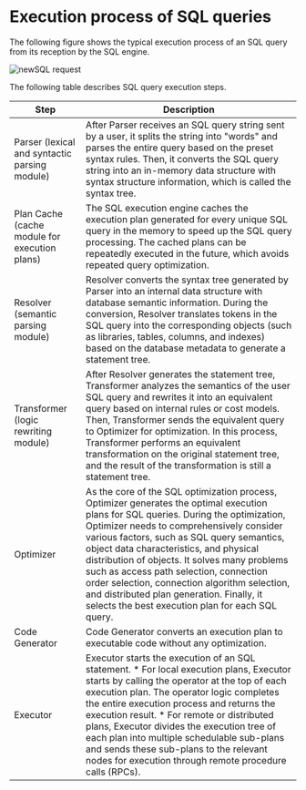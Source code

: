 Execution process of SQL queries 
=====================================================



The following figure shows the typical execution process of an SQL query from its reception by the SQL engine.

![newSQL request](https://help-static-aliyun-doc.aliyuncs.com/assets/img/en-US/0841526261/p261032.png)

The following table describes SQL query execution steps. 


|                   **Step**                    |                                                                                                                                                                                                                                                                                       **Description**                                                                                                                                                                                                                                                                                        |
|-----------------------------------------------|----------------------------------------------------------------------------------------------------------------------------------------------------------------------------------------------------------------------------------------------------------------------------------------------------------------------------------------------------------------------------------------------------------------------------------------------------------------------------------------------------------------------------------------------------------------------------------------------|
| Parser (lexical and syntactic parsing module) | After Parser receives an SQL query string sent by a user, it splits the string into "words" and parses the entire query based on the preset syntax rules. Then, it converts the SQL query string into an in-memory data structure with syntax structure information, which is called the syntax tree.                                                                                                                                                                                                                                                                                        |
| Plan Cache (cache module for execution plans) | The SQL execution engine caches the execution plan generated for every unique SQL query in the memory to speed up the SQL query processing. The cached plans can be repeatedly executed in the future, which avoids repeated query optimization.                                                                                                                                                                                                                                                                                                                                             |
| Resolver (semantic parsing module)            | Resolver converts the syntax tree generated by Parser into an internal data structure with database semantic information. During the conversion, Resolver translates tokens in the SQL query into the corresponding objects (such as libraries, tables, columns, and indexes) based on the database metadata to generate a statement tree.                                                                                                                                                                                                                                                   |
| Transformer (logic rewriting module)          | After Resolver generates the statement tree, Transformer analyzes the semantics of the user SQL query and rewrites it into an equivalent query based on internal rules or cost models. Then, Transformer sends the equivalent query to Optimizer for optimization. In this process, Transformer performs an equivalent transformation on the original statement tree, and the result of the transformation is still a statement tree.                                                                                                                                                        |
| Optimizer                                     | As the core of the SQL optimization process, Optimizer generates the optimal execution plans for SQL queries. During the optimization, Optimizer needs to comprehensively consider various factors, such as SQL query semantics, object data characteristics, and physical distribution of objects. It solves many problems such as access path selection, connection order selection, connection algorithm selection, and distributed plan generation. Finally, it selects the best execution plan for each SQL query.                                                                      |
| Code Generator                                | Code Generator converts an execution plan to executable code without any optimization.                                                                                                                                                                                                                                                                                                                                                                                                                                                                                                       |
| Executor                                      | Executor starts the execution of an SQL statement.  * For local execution plans, Executor starts by calling the operator at the top of each execution plan. The operator logic completes the entire execution process and returns the execution result.   * For remote or distributed plans, Executor divides the execution tree of each plan into multiple schedulable sub-plans and sends these sub-plans to the relevant nodes for execution through remote procedure calls (RPCs).    |


